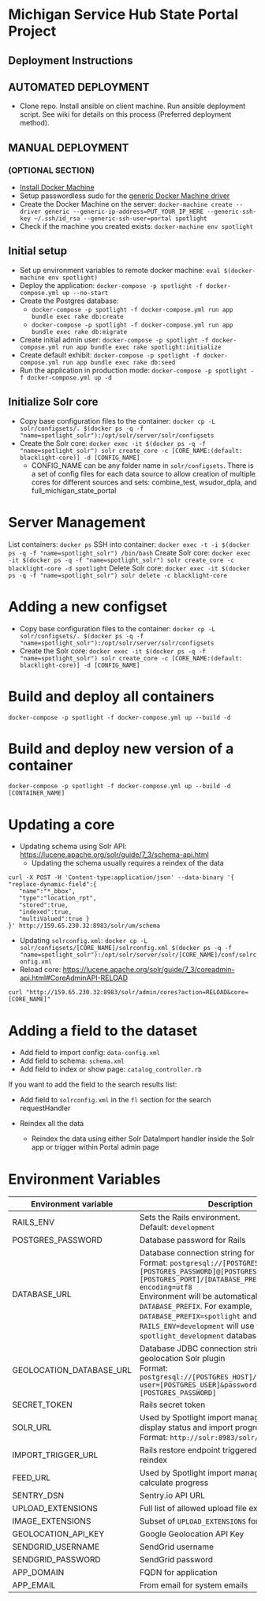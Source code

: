 # Michigan Service Hub State Portal Project

## Deployment Instructions

## AUTOMATED DEPLOYMENT
* Clone repo. Install ansible on client machine. Run ansible deployment script. See wiki for details on this process (Preferred deployment method).

## MANUAL DEPLOYMENT
### (OPTIONAL SECTION)
* [Install Docker Machine](https://docs.docker.com/machine/install-machine/)
* Setup passwordless sudo for the [generic Docker Machine driver](https://docs.docker.com/machine/drivers/generic/)
* Create the Docker Machine on the server: `docker-machine create --driver generic --generic-ip-address=PUT_YOUR_IP_HERE --generic-ssh-key ~/.ssh/id_rsa --generic-ssh-user=portal spotlight`
* Check if the machine you created exists: `docker-machine env spotlight`

## Initial setup

* Set up environment variables to remote docker machine: `eval $(docker-machine env spotlight)`
* Deploy the application: `docker-compose -p spotlight -f docker-compose.yml up --no-start`
* Create the Postgres database:
    * `docker-compose -p spotlight -f docker-compose.yml run app bundle exec rake db:create`
    * `docker-compose -p spotlight -f docker-compose.yml run app bundle exec rake db:migrate`
* Create initial admin user: `docker-compose -p spotlight -f docker-compose.yml run app bundle exec rake spotlight:initialize`
* Create default exhibit: `docker-compose -p spotlight -f docker-compose.yml run app bundle exec rake db:seed`
* Run the application in production mode: `docker-compose -p spotlight -f docker-compose.yml up -d`

## Initialize Solr core

* Copy base configuration files to the container: `docker cp -L solr/configsets/. $(docker ps -q -f "name=spotlight_solr"):/opt/solr/server/solr/configsets`
* Create the Solr core: `docker exec -it $(docker ps -q -f "name=spotlight_solr") solr create_core -c [CORE_NAME:(default: blacklight-core)] -d [CONFIG_NAME]`
    * CONFIG_NAME can be any folder name in `solr/configsets`. There is a set of config files for each data source to allow creation of multiple cores for different sources and sets: combine_test, wsudor_dpla, and full_michigan_state_portal

# Server Management

List containers: `docker ps`
SSH into container: `docker exec -t -i $(docker ps -q -f "name=spotlight_solr") /bin/bash`
Create Solr core: `docker exec -it $(docker ps -q -f "name=spotlight_solr") solr create_core -c blacklight-core -d spotlight`
Delete Solr core: `docker exec -it $(docker ps -q -f "name=spotlight_solr") solr delete -c blacklight-core`

# Adding a new configset

* Copy base configuration files to the container: `docker cp -L solr/configsets/. $(docker ps -q -f "name=spotlight_solr"):/opt/solr/server/solr/configsets`
* Create the Solr core: `docker exec -it $(docker ps -q -f "name=spotlight_solr") solr create_core -c [CORE_NAME:(default: blacklight-core)] -d [CONFIG_NAME]`

# Build and deploy all containers

`docker-compose -p spotlight -f docker-compose.yml up --build -d`

# Build and deploy new version of a container

`docker-compose -p spotlight -f docker-compose.yml up --build -d [CONTAINER_NAME]`

# Updating a core

* Updating schema using Solr API: https://lucene.apache.org/solr/guide/7_3/schema-api.html
    * Updating the schema usually requires a reindex of the data
```
curl -X POST -H 'Content-type:application/json' --data-binary '{
"replace-dynamic-field":{
   "name":"*_bbox",
   "type":"location_rpt",
   "stored":true,
   "indexed":true,
   "multiValued":true }
}' http://159.65.230.32:8983/solr/um/schema
```
* Updating `solrconfig.xml`: `docker cp -L solr/configsets/[CORE_NAME]/solrconfig.xml $(docker ps -q -f "name=spotlight_solr"):/opt/solr/server/solr/[CORE_NAME]/conf/solrconfig.xml`
* Reload core: https://lucene.apache.org/solr/guide/7_3/coreadmin-api.html#CoreAdminAPI-RELOAD
```
curl "http://159.65.230.32:8983/solr/admin/cores?action=RELOAD&core=[CORE_NAME]"
```
# Adding a field to the dataset

* Add field to import config: `data-config.xml`
* Add field to schema: `schema.xml`
* Add field to index or show page: `catalog_controller.rb`

If you want to add the field to the search results list:

* Add field to `solrconfig.xml` in the `fl` section for the search requestHandler

* Reindex all the data
    * Reindex the data using either Solr DataImport handler inside the Solr app or trigger within Portal admin page

# Environment Variables

| Environment variable | Description |
| -------------------- | ----------- |
| RAILS_ENV | Sets the Rails environment. <br>Default: `development` |
| POSTGRES_PASSWORD | Database password for Rails |
| DATABASE_URL | Database connection string for Rails <br>Format: `postgresql://[POSTGRES_USER]:[POSTGRES_PASSWORD]@[POSTGRES_HOST]:[POSTGRES_PORT]/[DATABASE_PREFIX]?encoding=utf8` <br>Environment will be automatically appended to `DATABASE_PREFIX`. For example, `DATABASE_PREFIX=spotlight` and `RAILS_ENV=development` will use the `spotlight_development` database |
| GEOLOCATION_DATABASE_URL | Database JDBC connection string used by geolocation Solr plugin <br>Format: `postgresql://[POSTGRES_HOST]/[DATABASE_NAME]?user=[POSTGRES_USER]&password=[POSTGRES_PASSWORD]` |
| SECRET_TOKEN | Rails secret token |
| SOLR_URL | Used by Spotlight import management page to display status and import progress <br>Format: `http://solr:8983/solr/[SOLR_CORE]` |
| IMPORT_TRIGGER_URL | Rails restore endpoint triggered upon successful reindex |
| FEED_URL | Used by Spotlight import management page to calculate progress |
| SENTRY_DSN | Sentry.io API URL |
| UPLOAD_EXTENSIONS | Full list of allowed upload file extensions |
| IMAGE_EXTENSIONS | Subset of `UPLOAD_EXTENSIONS` for image files |
| GEOLOCATION_API_KEY | Google Geolocation API Key |
| SENDGRID_USERNAME | SendGrid username |
| SENDGRID_PASSWORD | SendGrid password |
| APP_DOMAIN | FQDN for application |
| APP_EMAIL | From email for system emails |
